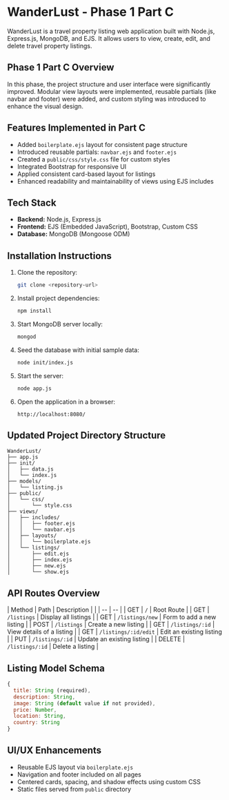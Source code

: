 # WanderLust - Phase 1 Part C

WanderLust is a travel property listing web application built with Node.js, Express.js, MongoDB, and EJS. It allows users to view, create, edit, and delete travel property listings.



## Phase 1 Part C Overview

In this phase, the project structure and user interface were significantly improved. Modular view layouts were implemented, reusable partials (like navbar and footer) were added, and custom styling was introduced to enhance the visual design.



## Features Implemented in Part C

* Added `boilerplate.ejs` layout for consistent page structure
* Introduced reusable partials: `navbar.ejs` and `footer.ejs`
* Created a `public/css/style.css` file for custom styles
* Integrated Bootstrap for responsive UI
* Applied consistent card-based layout for listings
* Enhanced readability and maintainability of views using EJS includes



## Tech Stack

* **Backend:** Node.js, Express.js
* **Frontend:** EJS (Embedded JavaScript), Bootstrap, Custom CSS
* **Database:** MongoDB (Mongoose ODM)



## Installation Instructions

1. Clone the repository:

   ```bash
   git clone <repository-url>
   ```

2. Install project dependencies:

   ```bash
   npm install
   ```

3. Start MongoDB server locally:

   ```bash
   mongod
   ```

4. Seed the database with initial sample data:

   ```bash
   node init/index.js
   ```

5. Start the server:

   ```bash
   node app.js
   ```

6. Open the application in a browser:

   ```
   http://localhost:8080/
   
   ```



## Updated Project Directory Structure

```
WanderLust/
├── app.js
├── init/
│   ├── data.js
│   └── index.js
├── models/
│   └── listing.js
├── public/
│   └── css/
│       └── style.css
├── views/
│   ├── includes/
│   │   ├── footer.ejs
│   │   └── navbar.ejs
│   ├── layouts/
│   │   └── boilerplate.ejs
│   └── listings/
│       ├── edit.ejs
│       ├── index.ejs
│       ├── new.ejs
│       └── show.ejs
```



## API Routes Overview

| Method | Path                 | Description                |
|  | -- | -- |
| GET    | `/`                  | Root Route                 |
| GET    | `/listings`          | Display all listings       |
| GET    | `/listings/new`      | Form to add a new listing  |
| POST   | `/listings`          | Create a new listing       |
| GET    | `/listings/:id`      | View details of a listing  |
| GET    | `/listings/:id/edit` | Edit an existing listing   |
| PUT    | `/listings/:id`      | Update an existing listing |
| DELETE | `/listings/:id`      | Delete a listing           |



## Listing Model Schema

```javascript
{
  title: String (required),
  description: String,
  image: String (default value if not provided),
  price: Number,
  location: String,
  country: String
}
```



## UI/UX Enhancements

* Reusable EJS layout via `boilerplate.ejs`
* Navigation and footer included on all pages
* Centered cards, spacing, and shadow effects using custom CSS
* Static files served from `public` directory


